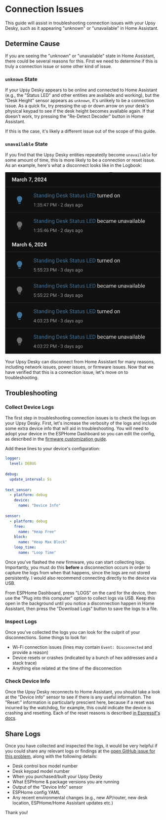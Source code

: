 # Connection Issues

This guide will assist in troubleshooting connection issues with your Upsy Desky, such as it appearing "unknown" or "unavailable" in Home Assistant.

## Determine Cause

If you are seeing the "unknown" or "unavailable" state in Home Assistant, there could be several reasons for this. First we need to determine if this is truly a connection issue or some other kind of issue.

### `unknown` State

If your Upsy Desky appears to be online and connected to Home Assistant (e.g., the "Status LED" and other entities are available and working), but the "Desk Height" sensor appears as `unknown`, it's unlikely to be a connection issue. As a quick fix, try pressing the up or down arrow on your desk's physical keypad to see if the desk height becomes available again. If that doesn't work, try pressing the "Re-Detect Decoder" button in Home Assistant.

If this is the case, it's likely a different issue out of the scope of this guide.

### `unavailable` State

If you find that the Upsy Desky entities repeatedly become `unavailable` for some amount of time, this is more likely to be a connection or reset issue. As an example, here's what a disconnect looks like in the Logbook:

![Status LED entity becoming unavailable intermittently in Home Assistant logbook](logbook-unavailable.png)

Your Upsy Desky can disconnect from Home Assistant for many reasons, including network issues, power issues, or firmware issues. Now that we have verified that this is a connection issue, let's move on to troubleshooting.

## Troubleshooting

### Collect Device Logs

The first step in troubleshooting connection issues is to check the logs on your Upsy Desky. First, let's increase the verbosity of the logs and include some extra device info that will aid in troubleshooting. You will need to adopt your device in the ESPHome Dashboard so you can edit the config, as described in the [firmware customization guide](../advanced/customization/index.md).

Add these lines to your device's configuration:

```yaml
logger:
  level: DEBUG

debug:
  update_interval: 5s

text_sensor:
  - platform: debug
    device:
      name: "Device Info"

sensor:
  - platform: debug
    free:
      name: "Heap Free"
    block:
      name: "Heap Max Block"
    loop_time:
      name: "Loop Time"
```

Once you've flashed the new firmware, you can start collecting logs. Importantly, you must do this **before** a disconnection occurs in order to capture the logs from when that happens, since the logs are not stored persistently. I would also recommend connecting directly to the device via USB.

From ESPHome Dashboard, press "LOGS" on the card for the device, then use the "Plug into this computer" option to collect logs via USB. Keep this open in the background until you notice a disconnection happen in Home Assistant, then press the "Download Logs" button to save the logs to a file.

### Inspect Logs

Once you've collected the logs you can look for the culprit of your disconnections. Some things to look for:

- Wi-Fi connection issues (lines may contain `Event: Disconnected` and provide a reason)
- Device resets or crashes (indicated by a bunch of hex addresses and a stack trace)
- Anything else related at the time of the disconnection

### Check Device Info

Once the Upsy Desky reconnects to Home Assistant, you should take a look at the "Device Info" sensor to see if there is any useful information. The "Reset:" information is particularly prescient here, because if a reset was incurred by the watchdog, for example, this could indicate the device is crashing and resetting. Each of the reset reasons is described [in Espressif's docs](https://docs.espressif.com/projects/esp-idf/en/stable/esp32/api-reference/system/misc_system_api.html#_CPPv418esp_reset_reason_t).

## Share Logs

Once you have collected and inspected the logs, it would be very helpful if you could share any relevant logs or findings at the [open GitHub issue for this problem](https://github.com/tjhorner/upsy-desky/issues/28), along with the following details:

- Desk control box model number
- Desk keypad model number
- When you purchased/built your Upsy Desky
- What ESPHome & package versions you are running
- Output of the "Device Info" sensor
- ESPHome config YAML
- Any recent environmental changes (e.g., new AP/router, new desk location, ESPHome/Home Assistant updates etc.)

Thank you!